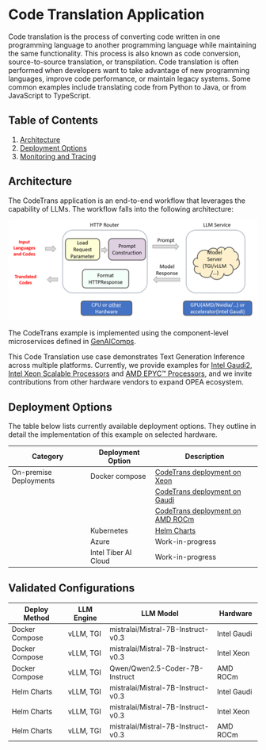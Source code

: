 # Code Translation Application

Code translation is the process of converting code written in one programming language to another programming language while maintaining the same functionality. This process is also known as code conversion, source-to-source translation, or transpilation. Code translation is often performed when developers want to take advantage of new programming languages, improve code performance, or maintain legacy systems. Some common examples include translating code from Python to Java, or from JavaScript to TypeScript.

## Table of Contents

1. [Architecture](#architecture)
2. [Deployment Options](#deployment-options)
3. [Monitoring and Tracing](./README_miscellaneous.md)

## Architecture

The CodeTrans application is an end-to-end workflow that leverages the capability of LLMs. The workflow falls into the following architecture:

![architecture](./assets/img/code_trans_architecture.png)

The CodeTrans example is implemented using the component-level microservices defined in [GenAIComps](https://github.com/opea-project/GenAIComps).

This Code Translation use case demonstrates Text Generation Inference across multiple platforms. Currently, we provide examples for [Intel Gaudi2](https://www.intel.com/content/www/us/en/products/details/processors/ai-accelerators/gaudi-overview.html), [Intel Xeon Scalable Processors](https://www.intel.com/content/www/us/en/products/details/processors/xeon.html) and [AMD EPYC™ Processors](https://www.amd.com/en/products/processors/server/epyc.html), and we invite contributions from other hardware vendors to expand OPEA ecosystem.

## Deployment Options

The table below lists currently available deployment options. They outline in detail the implementation of this example on selected hardware.

| Category               | Deployment Option    | Description                                                                 |
| ---------------------- | -------------------- | --------------------------------------------------------------------------- |
| On-premise Deployments | Docker compose       | [CodeTrans deployment on Xeon](./docker_compose/intel/cpu/xeon/README.md)   |
|                        |                      | [CodeTrans deployment on Gaudi](./docker_compose/intel/hpu/gaudi/README.md) |
|                        |                      | [CodeTrans deployment on AMD ROCm](./docker_compose/amd/gpu/rocm/README.md) |
|                        | Kubernetes           | [Helm Charts](./kubernetes/helm/README.md)                                  |
|                        | Azure                | Work-in-progress                                                            |
|                        | Intel Tiber AI Cloud | Work-in-progress                                                            |

## Validated Configurations

| **Deploy Method** | **LLM Engine** | **LLM Model**                      | **Hardware** |
| ----------------- | -------------- | ---------------------------------- | ------------ |
| Docker Compose    | vLLM, TGI      | mistralai/Mistral-7B-Instruct-v0.3 | Intel Gaudi  |
| Docker Compose    | vLLM, TGI      | mistralai/Mistral-7B-Instruct-v0.3 | Intel Xeon   |
| Docker Compose    | vLLM, TGI      | Qwen/Qwen2.5-Coder-7B-Instruct     | AMD ROCm     |
| Helm Charts       | vLLM, TGI      | mistralai/Mistral-7B-Instruct-v0.3 | Intel Gaudi  |
| Helm Charts       | vLLM, TGI      | mistralai/Mistral-7B-Instruct-v0.3 | Intel Xeon   |
| Helm Charts       | vLLM, TGI      | mistralai/Mistral-7B-Instruct-v0.3 | AMD ROCm     |
